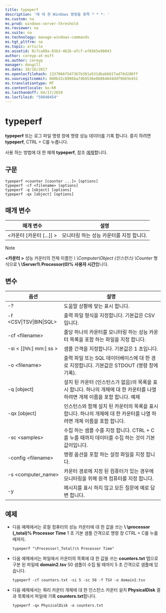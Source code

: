 ```yaml
---
title: typeperf
description: '에 대 한 Windows 명령을 항목 * * *- '
ms.custom: na
ms.prod: windows-server-threshold
ms.reviewer: na
ms.suite: na
ms.technology: manage-windows-commands
ms.tgt_pltfrm: na
ms.topic: article
ms.assetid: 0c7ca89a-03b3-4626-afcf-ef8565e90043
author: coreyp-at-msft
ms.author: coreyp
manager: dongill
ms.date: 10/16/2017
ms.openlocfilehash: 1337066f547367b381a531dbab6627ad78d280ff
ms.sourcegitcommit: 0d0b32c8986ba7db9536e0b8648d4ddf9b03e452
ms.translationtype: MT
ms.contentlocale: ko-KR
ms.lasthandoff: 04/17/2019
ms.locfileid: "59848454"
---
```

# <a name="typeperf"></a>typeperf



**typeperf** 또는 로그 파일 명령 창에 명령 성능 데이터를 기록 합니다. 중지 하려면 **typeperf**, CTRL + C를 누릅니다.

사용 하는 방법에 대 한 예제 **typeperf**, 참조 [예제](#BKMK_EXAMPLES)합니다.

## <a name="syntax"></a>구문

```
typeperf <counter [counter ...]> [options]
typeperf -cf <filename> [options]
typeperf -q [object] [options]
typeperf -qx [object] [options]
```

## <a name="parameters"></a>매개 변수

|매개 변수|설명|
|---------|-----------|
|\<카운터 [카운터 [...]] >|모니터링 하는 성능 카운터를 지정 합니다.|

> [!NOTE]
> **\<카운터 >** 성능 카운터의 전체 이름인  *\\ \\Computer\Object (인스턴스) \Counter* 형식으로  **\\ \\Server1\ Processor(0)\% 사용자 시간**합니다.

## <a name="options"></a>변수

|옵션|설명|
|---------|-----------|
|-?|도움말 상황에 맞는 표시 합니다.|
|-f \<CSV&verbar;TSV&verbar;BIN&verbar;SQL>|출력 파일 형식을 지정합니다. 기본값은 CSV입니다.|
|-cf \<filename>|줄당 하나의 카운터를 모니터링 하는 성능 카운터 목록을 포함 하는 파일을 지정 합니다.|
|-si < [[hh:] mm:] ss >|샘플 간격을 지정합니다. 기본값은 1 초입니다.|
|-o \<filename>|출력 파일 또는 SQL 데이터베이스에 대 한 경로 지정합니다. 기본값은 STDOUT (명령 창에 기록).|
|-q [object]|설치 된 카운터 (인스턴스가 없음)의 목록을 표시 합니다. 하나의 개체에 대 한 카운터를 나열 하려면 개체 이름을 포함 합니다. 예제|
|-qx [object]|인스턴스와 함께 설치 된 카운터의 목록을 표시 합니다. 하나의 개체에 대 한 카운터를 나열 하려면 개체 이름을 포함 합니다.|
|-sc \<samples>|수집 하는 샘플 수를 지정 합니다. CTRL + C를 누를 때까지 데이터를 수집 하는 것이 기본값이입니다.|
|-config \<filename>|명령 옵션을 포함 하는 설정 파일을 지정 합니다.|
|-s \<computer_name>|카운터 경로에 지정 된 컴퓨터가 있는 경우에 모니터링을 위해 원격 컴퓨터를 지정 합니다.|
|-y|메시지를 표시 하지 않고 모든 질문에 예로 답변 합니다.|

## <a name="BKMK_EXAMPLES"></a>예제

-   다음 예제에서는 로컬 컴퓨터의 성능 카운터에 대 한 값을 쓰는  **\\ \\processor (_total)\% Processor Time** 1 초 기본 샘플 간격으로 명령 창 CTRL + C를 누를 때까지.  
    ```
    typeperf "\Processor)_Total)\% Processor Time"
    ```  
-   다음 예제에서는 파일에서 카운터의 목록에 대 한 값을 쓰는 **counters.txt** 탭으로 구분 된 파일에 **domain2.tsv** 50 샘플이 수집 될 때까지 5 초 간격으로 샘플에 있습니다.  
    ```
    typeperf -cf counters.txt -si 5 -sc 50 -f TSV -o domain2.tsv
    ```  
-   다음 예제에서는 쿼리 카운터 개체에 대 한 인스턴스 카운터 설치 **PhysicalDisk** 결과 목록에서 파일에 기록 **counters.txt**합니다.  
    ```
    typeperf -qx PhysicalDisk -o counters.txt
    ```
